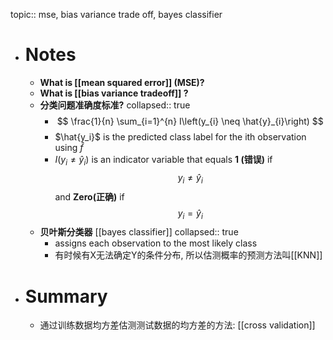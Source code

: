 topic:: mse, bias variance trade off, bayes classifier

- # Notes
	- **What is [[mean squared error]] (MSE)?**
	- **What is [[bias variance tradeoff]] ?**
	- **分类问题准确度标准?**
	  collapsed:: true
		- $$
		  \frac{1}{n} \sum_{i=1}^{n} I\left(y_{i} \neq \hat{y}_{i}\right)
		  $$
		- $\hat{y_i}$ is the predicted class label for the ith observation using $\hat{f}$
		- $I\left(y_{i} \neq \hat{y}_{i}\right)$ is an indicator variable that equals **1 (错误)** if $$y_{i} \neq \hat{y}_{i}$$ and **Zero(正确)** if $$y_{i} = \hat{y}_{i}$$
	- **贝叶斯分类器** [[bayes classifier]]
	  collapsed:: true
		- assigns each observation to the most likely class
		- 有时候有X无法确定Y的条件分布, 所以估测概率的预测方法叫[[KNN]]
- # Summary
	- 通过训练数据均方差估测测试数据的均方差的方法: [[cross validation]]